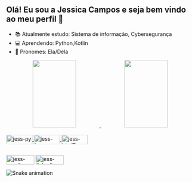 ## Olá! Eu sou a Jessica Campos e seja bem vindo ao meu perfil 🙂

 - 📚 Atualmente estudo: Sistema de informação, Cybersegurança
 - 💻 Aprendendo: Python,Kotlin
 - 🤍 Pronomes: Ela/Dela

<div align="center">
  <a href="https://github.com/jessicacamposs">
  <img height="180em" img width="48%" src="https://github-readme-stats.vercel.app/api?username=jessicacamposs&show_icons=true&theme=radical&include_all_commits=true&count_private=true"/>
  <img height="180em" img width="48%" src="https://github-readme-stats.vercel.app/api/top-langs/?username=jessicacamposs&layout=compact&langs_count=7&theme=radical"/>
</div>
  <div style="display: inline_block"><br>
  <img align="center" alt="jess-py" height="25" width="70" src="https://img.shields.io/badge/Python-14354C?style=for-the-badge&logo=python&logoColor=white">
  <img align="center" alt="jess-java" height="25" width="70" src="https://img.shields.io/badge/Java-ED8B00?style=for-the-badge&logo=java&logoColor=white">
  <img align="center" alt="jess-html5" height="25" width="70" src="https://img.shields.io/badge/HTML5-E34F26?style=for-the-badge&logo=html5&logoColor=white">
   
##
   
<div>
 
  <a href="mailto:jessica.campos.tech@gmail.com" target="_blank"><img align="center" alt="jess-gmail" height="25" width="75" src="https://img.shields.io/badge/Gmail-D14836?style=for-the-badge&logo=gmail&logoColor=white"></a>
   <a href="https://www.linkedin.com/in/jessicacamposs/" target="_blank"> <img align="center" alt="jess-linkedin" height="25" width="75" src="https://img.shields.io/badge/LinkedIn-0077B5?style=for-the-badge&logo=linkedin&logoColor=white"></a>
 
   ![Snake animation](https://github.com/jessicacamposs/jessicacamposs/blob/output/github-contribution-grid-snake.svg)

</div>
